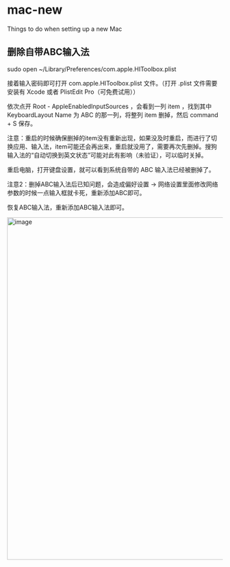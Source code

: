 # mac-new
Things to do when setting up a new Mac

## 删除自带ABC输入法
sudo open ~/Library/Preferences/com.apple.HIToolbox.plist

接着输入密码即可打开 com.apple.HIToolbox.plist 文件。（打开 .plist 文件需要安装有 Xcode 或者 PlistEdit Pro（可免费试用））

依次点开 Root - AppleEnabledInputSources ，会看到一列 item ，找到其中 KeyboardLayout Name 为 ABC 的那一列，将整列 item 删掉，然后 command + S 保存。

注意：重启的时候确保删掉的item没有重新出现，如果没及时重启，而进行了切换应用、输入法，item可能还会再出来，重启就没用了，需要再次先删掉。搜狗输入法的“自动切换到英文状态”可能对此有影响（未验证），可以临时关掉。

重启电脑，打开键盘设置，就可以看到系统自带的 ABC 输入法已经被删掉了。

注意2：删掉ABC输入法后已知问题，会造成偏好设置 -> 网络设置里面修改网络参数的时候一点输入框就卡死，重新添加ABC即可。

恢复ABC输入法，重新添加ABC输入法即可。

<img width="800" alt="image" src="https://github.com/ningxiaowa/mac-new/assets/13115229/57daf00f-a4ef-456f-849d-578a673c70d5">
